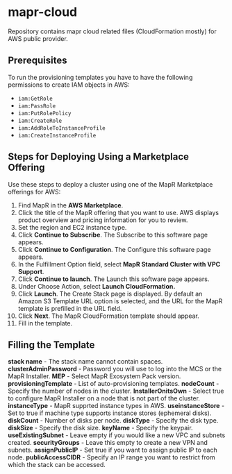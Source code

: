 # mapr-cloud
Repository contains mapr cloud related files (CloudFormation mostly) for AWS public provider.

 
## Prerequisites
To run the provisioning templates you have to have the following permissions to create IAM objects in AWS:
-   `iam:GetRole`
-   `iam:PassRole`
-   `iam:PutRolePolicy`
-   `iam:CreateRole`
-   `iam:AddRoleToInstanceProfile`
-   `iam:CreateInstanceProfile`
  
## Steps for Deploying Using a Marketplace Offering
Use these steps to deploy a cluster using one of the MapR Marketplace offerings for AWS:

1.  Find MapR in the **AWS Marketplace**.
2.  Click the title of the MapR offering that you want to use. AWS displays product overview and pricing information for you to review.
3.  Set the region and EC2 instance type.
4.  Click **Continue to Subscribe**. The Subscribe to this software page appears.
5.  Click **Continue to Configuration**. The Configure this software page appears.
6.  In the Fulfillment Option field, select **MapR Standard Cluster with VPC Support**.
7.  Click **Continue to launch**. The Launch this software page appears.
8.  Under Choose Action, select **Launch CloudFormation.**
9.  Click **Launch**. The Create Stack page is displayed. By default an Amazon S3 Template URL option is selected, and the URL for the MapR template is prefilled in the URL field.
10.  Click **Next**. The MapR CloudFormation template should appear.
11.  Fill in the template.

## Filling the Template
**stack name** - The stack name cannot contain spaces.
**clusterAdminPassword** - Password you will use to log into the MCS or the MapR Installer.
**MEP** - Select MapR Exosystem Pack version.
**provisioningTemplate** - List of auto-provisioning templates.
**nodeCount** - Specify the number of nodes in the cluster.
**InstallerOnitsOwn** - Select true to configure MapR Installer on a node that is not part of the cluster.
**instanceType** - MapR supprted instance types in AWS.
**useinstanceStore** - Set to true if machine type supports instance stores (ephemeral disks).
**diskCount** - Number of disks per node.
**diskType** - Specify the disk type.
**diskSize** - Specify the disk size.
**keyName** - Specify the keypair.
**useExistingSubnet** - Leave empty if you would like a new VPC and subnets created.
**securityGroups** - Leave this empty to create a new VPN and subnets.
**assignPublicIP** - Set true if you want to assign public IP to each node.
**publicAccessCIDR** - Specify an IP range you want to restrict from which the stack can be accessed. 
